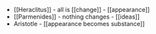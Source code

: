 - [[Heraclitus]] - all is [[change]] - [[appearance]]
- [[Parmenides]] - nothing changes - [[ideas]]
- Aristotle - [[appearance becomes substance]]